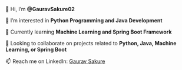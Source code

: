 👋 Hi, I’m **@GauravSakure02**

👀 I’m interested in **Python Programming and Java Development**

🌱 Currently learning **Machine Learning and Spring Boot Framework**

💼 Looking to collaborate on projects related to **Python, Java, Machine Learning, or Spring Boot**

📫 Reach me on LinkedIn: [Gaurav Sakure](https://www.linkedin.com/in/gauravsakure2002/)




